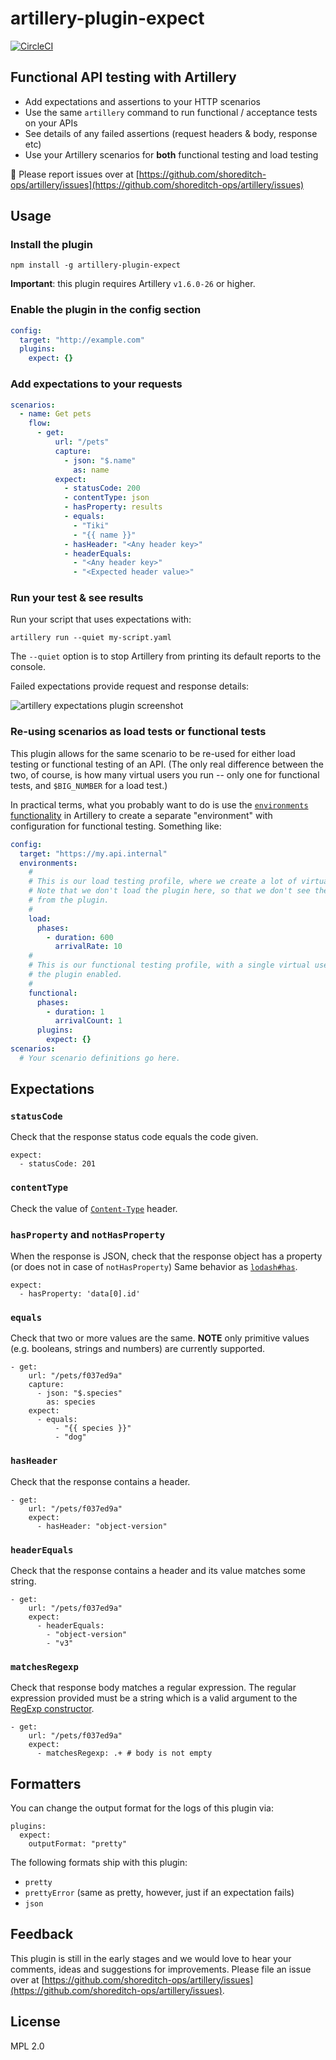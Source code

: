 # artillery-plugin-expect

[![CircleCI](https://circleci.com/gh/artilleryio/artillery-plugin-expect/tree/master.svg?style=svg)](https://circleci.com/gh/artilleryio/artillery-plugin-expect/tree/master)

## Functional API testing with Artillery

- Add expectations and assertions to your HTTP scenarios
- Use the same `artillery` command to run functional / acceptance tests on your APIs
- See details of any failed assertions (request headers & body, response etc)
- Use your Artillery scenarios for **both** functional testing and load testing

🐞 Please report issues over at [https://github.com/shoreditch-ops/artillery/issues](https://github.com/shoreditch-ops/artillery/issues)

## Usage

### Install the plugin

```
npm install -g artillery-plugin-expect
```

**Important**: this plugin requires Artillery `v1.6.0-26` or higher.

### Enable the plugin in the config section

```yaml
config:
  target: "http://example.com"
  plugins:
    expect: {}
```

### Add expectations to your requests

```yaml
scenarios:
  - name: Get pets
    flow:
      - get:
          url: "/pets"
          capture:
            - json: "$.name"
              as: name
          expect:
            - statusCode: 200
            - contentType: json
            - hasProperty: results
            - equals:
              - "Tiki"
              - "{{ name }}"
            - hasHeader: "<Any header key>"
            - headerEquals:
              - "<Any header key>"
              - "<Expected header value>"
```

### Run your test & see results

Run your script that uses expectations with:

```
artillery run --quiet my-script.yaml
```

The `--quiet` option is to stop Artillery from printing its default reports to the console.

Failed expectations provide request and response details:

![artillery expectations plugin screenshot](./docs/expect-output.png)

### Re-using scenarios as load tests or functional tests

This plugin allows for the same scenario to be re-used for either load testing or functional testing of an API. (The only real difference between the two, of course, is how many virtual users you run -- only one for functional tests, and `$BIG_NUMBER` for a load test.)

In practical terms, what you probably want to do is use the [`environments` functionality](https://artillery.io/docs/script-reference/#environments) in Artillery to create a separate "environment" with configuration for functional testing. Something like:

```yaml
config:
  target: "https://my.api.internal"
  environments:
    #
    # This is our load testing profile, where we create a lot of virtual users.
    # Note that we don't load the plugin here, so that we don't see the output
    # from the plugin.
    #
    load:
      phases:
        - duration: 600
          arrivalRate: 10
    #
    # This is our functional testing profile, with a single virtual user, and
    # the plugin enabled.
    #
    functional:
      phases:
        - duration: 1
          arrivalCount: 1
      plugins:
        expect: {}
scenarios:
  # Your scenario definitions go here.
```

## Expectations

### `statusCode`

Check that the response status code equals the code given.

```
expect:
  - statusCode: 201
```

### `contentType`

Check the value of [`Content-Type`](https://developer.mozilla.org/en-US/docs/Web/HTTP/Headers/Content-Type) header.

### `hasProperty` and `notHasProperty`

When the response is JSON, check that the response object has a property (or does not in case of `notHasProperty`) Same behavior as [`lodash#has`](https://lodash.com/docs/#has).

```
expect:
  - hasProperty: 'data[0].id'
```

### `equals`

Check that two or more values are the same. **NOTE** only primitive values (e.g. booleans, strings and numbers) are currently supported.

```
- get:
    url: "/pets/f037ed9a"
    capture:
      - json: "$.species"
        as: species
    expect:
      - equals:
          - "{{ species }}"
          - "dog"
```

### `hasHeader`

Check that the response contains a header.

```
- get:
    url: "/pets/f037ed9a"
    expect:
      - hasHeader: "object-version"
```

### `headerEquals`

Check that the response contains a header and its value matches some string.

```
- get:
    url: "/pets/f037ed9a"
    expect:
      - headerEquals:
        - "object-version"
        - "v3"

```

### `matchesRegexp`

Check that response body matches a regular expression. The regular expression provided must be a string which is a valid argument to the [RegExp constructor](https://developer.mozilla.org/en-US/docs/Web/JavaScript/Reference/Global_Objects/RegExp).

```
- get:
    url: "/pets/f037ed9a"
    expect:
      - matchesRegexp: .+ # body is not empty
```

## Formatters

You can change the output format for the logs of this plugin via:

```
plugins:
  expect:
    outputFormat: "pretty"
```

The following formats ship with this plugin:
* `pretty`
* `prettyError` (same as pretty, however, just if an expectation fails)
* `json`

## Feedback

This plugin is still in the early stages and we would love to hear your comments, ideas and suggestions for improvements. Please file an issue over at [https://github.com/shoreditch-ops/artillery/issues](https://github.com/shoreditch-ops/artillery/issues).

## License

MPL 2.0

